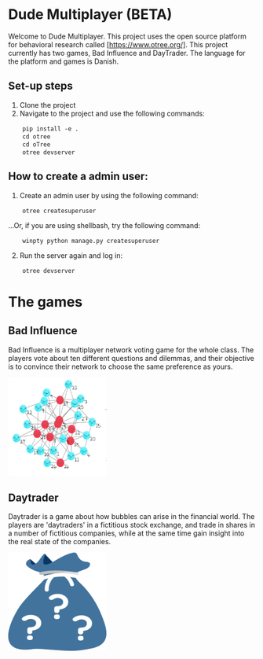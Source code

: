 
# Dude Multiplayer (BETA)
Welcome to Dude Multiplayer. This project uses the open source platform for behavioral research called [https://www.otree.org/]. This project currently has two games, Bad Influence and DayTrader. The language for the platform and games is Danish. 

## Set-up steps
1. Clone the project
2. Navigate to the project and use the following commands:
```
    pip install -e .
    cd otree
    cd oTree
    otree devserver
```

## How to create a admin user:
1. Create an admin user by using the following command:
```
    otree createsuperuser
```
...Or, if you are using shellbash, try the following command:
```
    winpty python manage.py createsuperuser
```

2. Run the server again and log in:
```
    otree devserver
```

# The games
## Bad Influence
Bad Influence is a multiplayer network voting game for the whole class. The players vote about ten different questions and dilemmas, and their objective is to convince their network to choose the same preference as yours.

<img src="https://github.com/PrimeCodingSolutions/otree-core/blob/master/otree/static/main_platform/otree/media/bad-influence-network.gif" width="200" height="200">

## Daytrader
Daytrader is a game about how bubbles can arise in the financial world. The players are 'daytraders' in a fictitious stock exchange, and trade in shares in a number of fictitious companies, while at the same time gain insight into the real state of the companies.

<img src="https://github.com/PrimeCodingSolutions/otree-core/blob/master/otree/static/main_platform/otree/media/sack-images/sack-questionmark.svg" width="200" height="200">
